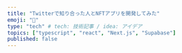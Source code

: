 ```yaml
---
title: "Twitterで知り合った人とNFTアプリを開発してみた"
emoji: "🦍"
type: "tech" # tech: 技術記事 / idea: アイデア
topics: ["typescript", "react", "Next.js", "Supabase"]
published: false
---
```

